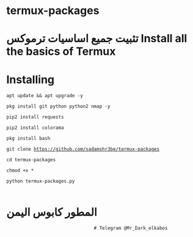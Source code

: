 # termux-packages
# تثبيت جميع اساسيات ترموكس  Install all the basics of Termux


# Installing
<code>apt update && apt upgrade -y</code>

<code>pkg install git python python2 nmap -y</code>

<code>pip2 install requests </code>

<code>pip2 install colorama </code>

<code>pkg install bash </code>

<code>git clone https://github.com/sadamshr3be/termux-packages</code>

<code>cd termux-packages</code>

<code>chmod +x *</code>

<code>python termux-packages.py </code><br><br>








 





# المطور كابوس اليمن

                                    # Telegram @Mr_Dark_elkabos
